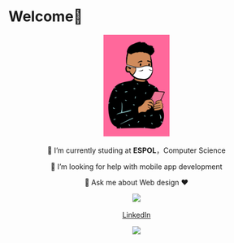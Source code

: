 
 #                   Welcome👋
 
<div align="center">
<img  alt="Profile Picture" height="200px" src="https://raw.githubusercontent.com/jjgilces/jjgilces/master/open-peeps%20(1).png" /> </br>
 

 🔭 I’m currently studing at **ESPOL**，Computer Science

 🤔 I’m looking for help with mobile app development
 
 💬 Ask me about Web design ❤️

 
 ![](https://komarev.com/ghpvc/?username=jjgilces&color=ff69b4)

[LinkedIn](https://www.linkedin.com/in/johan-gilces-reyes-1938411a1/)

 <img width="300px" src="https://github-readme-stats.vercel.app/api?username=jjgilces&show_icons=true&theme=tokyonight&hide=prs&icon_color=6392DF">
</div>
